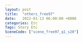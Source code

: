 ```yaml
---
layout: post
title:  "others_free97"
date:   2022-01-13 06:00:00 +0000
categories: Etc
Tags: Story Etc
SceneCode: ["scene_free97_q1_s20"]
---
```


